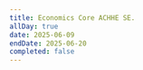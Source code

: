 ```yaml
---
title: Economics Core ACHHE SE.
allDay: true
date: 2025-06-09
endDate: 2025-06-20
completed: false
---
```

